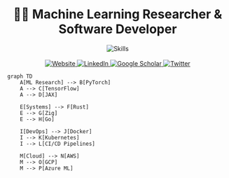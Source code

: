 <p align="center">
  <h1 align="center">👨‍💻 Machine Learning Researcher & Software Developer</h1>
  
  <div align="center">
    <img src="https://skillicons.dev/icons?i=python,pytorch,tensorflow,docker,kubernetes,aws,gcp,go,rust,zig,vim&theme=dark&perline=11" alt="Skills" />
  </div>
  
  <br>
  
  <div align="center">
    <a href="https://kiraieee.github.io/">
      <img src="https://img.shields.io/badge/Portfolio-Visit%20My%20Website-9866EE?style=for-the-badge&logo=firefox&logoColor=white" alt="Website" />
    </a>
    <a href="https://linkedin.com/in/yourusername">
      <img src="https://img.shields.io/badge/LinkedIn-Connect-0A66C2?style=for-the-badge&logo=linkedin" alt="LinkedIn" />
    </a>
    <a href="https://scholar.google.com/citations?user=yourid">
      <img src="https://img.shields.io/badge/Google_Scholar-Publications-4285F4?style=for-the-badge&logo=google-scholar&logoColor=white" alt="Google Scholar" />
    </a>
    <a href="https://twitter.com/yourusername">
      <img src="https://img.shields.io/badge/Twitter-Follow-1DA1F2?style=for-the-badge&logo=twitter&logoColor=white" alt="Twitter" />
    </a>
  </div>

</p>


```mermaid
graph TD
    A[ML Research] --> B[PyTorch]
    A --> C[TensorFlow]
    A --> D[JAX]
    
    E[Systems] --> F[Rust]
    E --> G[Zig]
    E --> H[Go]
    
    I[DevOps] --> J[Docker]
    I --> K[Kubernetes]
    I --> L[CI/CD Pipelines]
    
    M[Cloud] --> N[AWS]
    M --> O[GCP]
    M --> P[Azure ML]
```
